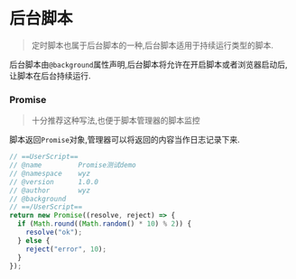 # 后台脚本

> 定时脚本也属于后台脚本的一种,后台脚本适用于持续运行类型的脚本.

后台脚本由`@background`属性声明,后台脚本将允许在开启脚本或者浏览器启动后,让脚本在后台持续运行.


### Promise

> 十分推荐这种写法,也便于脚本管理器的脚本监控

脚本返回`Promise`对象,管理器可以将返回的内容当作日志记录下来.

```ts
// ==UserScript==
// @name         Promise测试demo
// @namespace    wyz
// @version      1.0.0
// @author       wyz
// @background
// ==/UserScript==
return new Promise((resolve, reject) => {
  if (Math.round((Math.random() * 10) % 2)) {
    resolve("ok");
  } else {
    reject("error", 10);
  }
});
```
